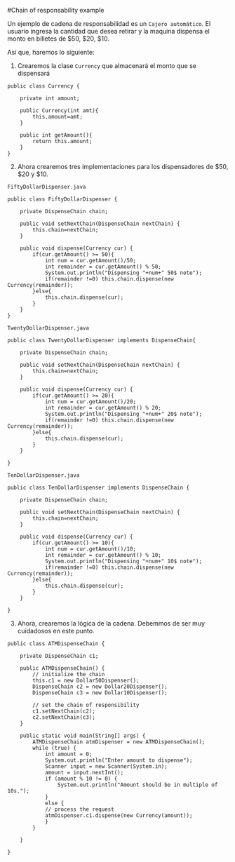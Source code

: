 #Chain of responsability example

Un ejemplo de cadena de responsabilidad es un `Cajero automático`. El usuario ingresa la cantidad que desea retirar y la
maquina dispensa el monto en billetes de $50, $20, $10.

Asi que, haremos lo siguiente:

1. Crearemos la clase `Currency` que almacenará el monto que se dispensará
```
public class Currency {

	private int amount;

	public Currency(int amt){
		this.amount=amt;
	}

	public int getAmount(){
		return this.amount;
	}
}
```
2. Ahora crearemos tres implementaciones para los dispensadores de $50, $20 y $10.

`FiftyDollarDispenser.java`

```
public class FiftyDollarDispenser {

	private DispenseChain chain;

	public void setNextChain(DispenseChain nextChain) {
		this.chain=nextChain;
	}

	public void dispense(Currency cur) {
		if(cur.getAmount() >= 50){
			int num = cur.getAmount()/50;
			int remainder = cur.getAmount() % 50;
			System.out.println("Dispensing "+num+" 50$ note");
			if(remainder !=0) this.chain.dispense(new Currency(remainder));
		}else{
			this.chain.dispense(cur);
		}
	}
}
```

`TwentyDollarDispenser.java`

```
public class TwentyDollarDispenser implements DispenseChain{

	private DispenseChain chain;

	public void setNextChain(DispenseChain nextChain) {
		this.chain=nextChain;
	}

	public void dispense(Currency cur) {
		if(cur.getAmount() >= 20){
			int num = cur.getAmount()/20;
			int remainder = cur.getAmount() % 20;
			System.out.println("Dispensing "+num+" 20$ note");
			if(remainder !=0) this.chain.dispense(new Currency(remainder));
		}else{
			this.chain.dispense(cur);
		}
	}

}
```

`TenDollarDispenser.java`

```
public class TenDollarDispenser implements DispenseChain {

	private DispenseChain chain;

	public void setNextChain(DispenseChain nextChain) {
		this.chain=nextChain;
	}

	public void dispense(Currency cur) {
		if(cur.getAmount() >= 10){
			int num = cur.getAmount()/10;
			int remainder = cur.getAmount() % 10;
			System.out.println("Dispensing "+num+" 10$ note");
			if(remainder !=0) this.chain.dispense(new Currency(remainder));
		}else{
			this.chain.dispense(cur);
		}
	}

}
```

3. Ahora, crearemos la lógica de la cadena. Debemmos de ser muy cuidadosos en este punto.

```
public class ATMDispenseChain {

	private DispenseChain c1;

	public ATMDispenseChain() {
		// initialize the chain
		this.c1 = new Dollar50Dispenser();
		DispenseChain c2 = new Dollar20Dispenser();
		DispenseChain c3 = new Dollar10Dispenser();

		// set the chain of responsibility
		c1.setNextChain(c2);
		c2.setNextChain(c3);
	}

	public static void main(String[] args) {
		ATMDispenseChain atmDispenser = new ATMDispenseChain();
		while (true) {
			int amount = 0;
			System.out.println("Enter amount to dispense");
			Scanner input = new Scanner(System.in);
			amount = input.nextInt();
			if (amount % 10 != 0) {
				System.out.println("Amount should be in multiple of 10s.");
			}
			else {
			// process the request
			atmDispenser.c1.dispense(new Currency(amount));
			}
		}

	}

}
```